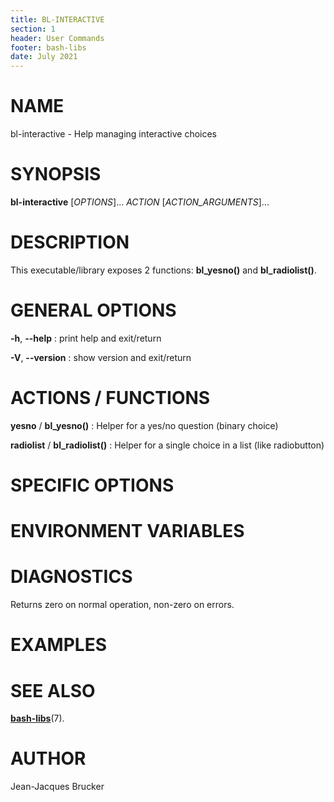 ```yaml
---
title: BL-INTERACTIVE
section: 1
header: User Commands
footer: bash-libs
date: July 2021
---
```


# NAME

bl-interactive - Help managing interactive choices

# SYNOPSIS

**bl-interactive** [*OPTIONS*]... *ACTION* [*ACTION_ARGUMENTS*]...

# DESCRIPTION

This executable/library exposes 2 functions: **bl_yesno()** and
**bl_radiolist()**.

# GENERAL OPTIONS

**-h**, **--help**
:  print help and exit/return

**-V**, **--version**
:  show version and exit/return

# ACTIONS / FUNCTIONS

**yesno** / **bl_yesno()**
:  Helper for a yes/no question (binary choice)

**radiolist** / **bl_radiolist()**
:  Helper for a single choice in a list (like radiobutton)

# SPECIFIC OPTIONS

# ENVIRONMENT VARIABLES

# DIAGNOSTICS

Returns zero on normal operation, non-zero on errors.

# EXAMPLES


# SEE ALSO

[**bash-libs**](../README.md)(7).


# AUTHOR

Jean-Jacques Brucker


